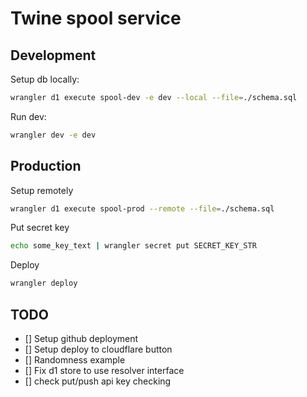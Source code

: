 # Twine spool service

## Development

Setup db locally:

```sh
wrangler d1 execute spool-dev -e dev --local --file=./schema.sql
```

Run dev:

```sh
wrangler dev -e dev
```

## Production

Setup remotely

```sh
wrangler d1 execute spool-prod --remote --file=./schema.sql
```

Put secret key

```sh
echo some_key_text | wrangler secret put SECRET_KEY_STR
```

Deploy

```sh
wrangler deploy
```

## TODO

- [] Setup github deployment
- [] Setup deploy to cloudflare button
- [] Randomness example
- [] Fix d1 store to use resolver interface
- [] check put/push api key checking


